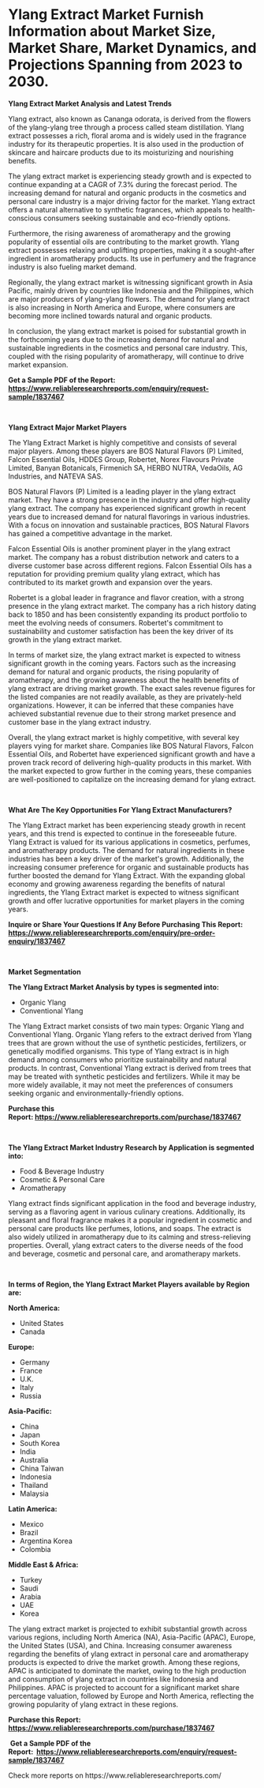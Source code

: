 <p><h1>Ylang Extract Market Furnish Information about Market Size, Market Share, Market Dynamics, and Projections Spanning from 2023 to 2030.</h1></p><p><strong>Ylang Extract Market Analysis and Latest Trends</strong></p>
<p><p>Ylang extract, also known as Cananga odorata, is derived from the flowers of the ylang-ylang tree through a process called steam distillation. Ylang extract possesses a rich, floral aroma and is widely used in the fragrance industry for its therapeutic properties. It is also used in the production of skincare and haircare products due to its moisturizing and nourishing benefits.</p><p>The ylang extract market is experiencing steady growth and is expected to continue expanding at a CAGR of 7.3% during the forecast period. The increasing demand for natural and organic products in the cosmetics and personal care industry is a major driving factor for the market. Ylang extract offers a natural alternative to synthetic fragrances, which appeals to health-conscious consumers seeking sustainable and eco-friendly options.</p><p>Furthermore, the rising awareness of aromatherapy and the growing popularity of essential oils are contributing to the market growth. Ylang extract possesses relaxing and uplifting properties, making it a sought-after ingredient in aromatherapy products. Its use in perfumery and the fragrance industry is also fueling market demand.</p><p>Regionally, the ylang extract market is witnessing significant growth in Asia Pacific, mainly driven by countries like Indonesia and the Philippines, which are major producers of ylang-ylang flowers. The demand for ylang extract is also increasing in North America and Europe, where consumers are becoming more inclined towards natural and organic products.</p><p>In conclusion, the ylang extract market is poised for substantial growth in the forthcoming years due to the increasing demand for natural and sustainable ingredients in the cosmetics and personal care industry. This, coupled with the rising popularity of aromatherapy, will continue to drive market expansion.</p></p>
<p><strong>Get a Sample PDF of the Report:&nbsp; <a href="https://www.reliableresearchreports.com/enquiry/request-sample/1837467">https://www.reliableresearchreports.com/enquiry/request-sample/1837467</a></strong></p>
<p>&nbsp;</p>
<p><strong>Ylang Extract Major Market Players</strong></p>
<p><p>The Ylang Extract Market is highly competitive and consists of several major players. Among these players are BOS Natural Flavors (P) Limited, Falcon Essential Oils, HDDES Group, Robertet, Norex Flavours Private Limited, Banyan Botanicals, Firmenich SA, HERBO NUTRA, VedaOils, AG Industries, and NATEVA SAS.</p><p>BOS Natural Flavors (P) Limited is a leading player in the ylang extract market. They have a strong presence in the industry and offer high-quality ylang extract. The company has experienced significant growth in recent years due to increased demand for natural flavorings in various industries. With a focus on innovation and sustainable practices, BOS Natural Flavors has gained a competitive advantage in the market.</p><p>Falcon Essential Oils is another prominent player in the ylang extract market. The company has a robust distribution network and caters to a diverse customer base across different regions. Falcon Essential Oils has a reputation for providing premium quality ylang extract, which has contributed to its market growth and expansion over the years.</p><p>Robertet is a global leader in fragrance and flavor creation, with a strong presence in the ylang extract market. The company has a rich history dating back to 1850 and has been consistently expanding its product portfolio to meet the evolving needs of consumers. Robertet's commitment to sustainability and customer satisfaction has been the key driver of its growth in the ylang extract market.</p><p>In terms of market size, the ylang extract market is expected to witness significant growth in the coming years. Factors such as the increasing demand for natural and organic products, the rising popularity of aromatherapy, and the growing awareness about the health benefits of ylang extract are driving market growth. The exact sales revenue figures for the listed companies are not readily available, as they are privately-held organizations. However, it can be inferred that these companies have achieved substantial revenue due to their strong market presence and customer base in the ylang extract industry.</p><p>Overall, the ylang extract market is highly competitive, with several key players vying for market share. Companies like BOS Natural Flavors, Falcon Essential Oils, and Robertet have experienced significant growth and have a proven track record of delivering high-quality products in this market. With the market expected to grow further in the coming years, these companies are well-positioned to capitalize on the increasing demand for ylang extract.</p></p>
<p>&nbsp;</p>
<p><strong>What Are The Key Opportunities For Ylang Extract Manufacturers?</strong></p>
<p><p>The Ylang Extract market has been experiencing steady growth in recent years, and this trend is expected to continue in the foreseeable future. Ylang Extract is valued for its various applications in cosmetics, perfumes, and aromatherapy products. The demand for natural ingredients in these industries has been a key driver of the market's growth. Additionally, the increasing consumer preference for organic and sustainable products has further boosted the demand for Ylang Extract. With the expanding global economy and growing awareness regarding the benefits of natural ingredients, the Ylang Extract market is expected to witness significant growth and offer lucrative opportunities for market players in the coming years.</p></p>
<p><strong>Inquire or Share Your Questions If Any Before Purchasing This Report: <a href="https://www.reliableresearchreports.com/enquiry/pre-order-enquiry/1837467">https://www.reliableresearchreports.com/enquiry/pre-order-enquiry/1837467</a></strong></p>
<p>&nbsp;</p>
<p><strong>Market Segmentation</strong></p>
<p><strong>The Ylang Extract Market Analysis by types is segmented into:</strong></p>
<p><ul><li>Organic Ylang</li><li>Conventional Ylang</li></ul></p>
<p><p>The Ylang Extract market consists of two main types: Organic Ylang and Conventional Ylang. Organic Ylang refers to the extract derived from Ylang trees that are grown without the use of synthetic pesticides, fertilizers, or genetically modified organisms. This type of Ylang extract is in high demand among consumers who prioritize sustainability and natural products. In contrast, Conventional Ylang extract is derived from trees that may be treated with synthetic pesticides and fertilizers. While it may be more widely available, it may not meet the preferences of consumers seeking organic and environmentally-friendly options.</p></p>
<p><strong>Purchase this Report:&nbsp;<a href="https://www.reliableresearchreports.com/purchase/1837467">https://www.reliableresearchreports.com/purchase/1837467</a></strong></p>
<p>&nbsp;</p>
<p><strong>The Ylang Extract Market Industry Research by Application is segmented into:</strong></p>
<p><ul><li>Food & Beverage Industry</li><li>Cosmetic & Personal Care</li><li>Aromatherapy</li></ul></p>
<p><p>Ylang extract finds significant application in the food and beverage industry, serving as a flavoring agent in various culinary creations. Additionally, its pleasant and floral fragrance makes it a popular ingredient in cosmetic and personal care products like perfumes, lotions, and soaps. The extract is also widely utilized in aromatherapy due to its calming and stress-relieving properties. Overall, ylang extract caters to the diverse needs of the food and beverage, cosmetic and personal care, and aromatherapy markets.</p></p>
<p>&nbsp;</p>
<p><strong>In terms of Region, the Ylang Extract Market Players available by Region are:</strong></p>
<p>
    <p> <strong> North America: </strong>
        <ul>
            <li>United States</li>
            <li>Canada</li>
        </ul>
        </p> 
    <p> <strong> Europe: </strong>
        <ul>
            <li>Germany</li>
            <li>France</li>
            <li>U.K.</li>
            <li>Italy</li>
            <li>Russia</li>
        </ul>
        </p> 
    <p> <strong> Asia-Pacific: </strong>
        <ul>
            <li>China</li>
            <li>Japan</li>
            <li>South Korea</li>
            <li>India</li>
            <li>Australia</li>
            <li>China Taiwan</li>
            <li>Indonesia</li>
            <li>Thailand</li>
            <li>Malaysia</li>
        </ul>
        </p> 
    <p> <strong> Latin America: </strong>
        <ul>
            <li>Mexico</li>
            <li>Brazil</li>
            <li>Argentina Korea</li>
            <li>Colombia</li>
        </ul>
        </p> 
    <p> <strong> Middle East & Africa: </strong>
        <ul>
            <li>Turkey</li>
            <li>Saudi</li>
            <li>Arabia</li>
            <li>UAE</li>
            <li>Korea</li>
        </ul>
    </p>
    </p>
<p><p>The ylang extract market is projected to exhibit substantial growth across various regions, including North America (NA), Asia-Pacific (APAC), Europe, the United States (USA), and China. Increasing consumer awareness regarding the benefits of ylang extract in personal care and aromatherapy products is expected to drive the market growth. Among these regions, APAC is anticipated to dominate the market, owing to the high production and consumption of ylang extract in countries like Indonesia and Philippines. APAC is projected to account for a significant market share percentage valuation, followed by Europe and North America, reflecting the growing popularity of ylang extract in these regions.</p></p>
<p><strong>Purchase this Report: <a href="https://www.reliableresearchreports.com/purchase/1837467">https://www.reliableresearchreports.com/purchase/1837467</a></strong></p>
<p>&nbsp;<strong>Get a Sample PDF of the Report:&nbsp;&nbsp;<a href="https://www.reliableresearchreports.com/enquiry/request-sample/1837467">https://www.reliableresearchreports.com/enquiry/request-sample/1837467</a></strong></p>
<p><strong></strong></p>
<p>Check more reports on https://www.reliableresearchreports.com/</p>